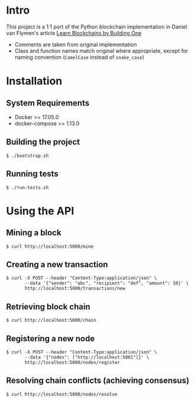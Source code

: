 # Intro

This project is a 1:1 port of the Python blockchain implementation in Daniel van Flymen's article
  [Learn Blockchains by Building One](https://hackernoon.com/learn-blockchains-by-building-one-117428612f46)

* Comments are taken from original implementation
* Class and function names match original where appropriate, except for naming convention (`CamelCase` instead of `snake_case`)

# Installation
## System Requirements

* Docker >= 17.05.0
* docker-compose >= 1.13.0

## Building the project

    $ ./bootstrap.sh

## Running tests

    $ ./run-tests.sh

# Using the API

## Mining a block

    $ curl http://localhost:5000/mine

## Creating a new transaction

    $ curl -X POST --header "Content-Type:application/json" \
           --data '{"sender": "abc", "recipient": "def", "amount": 10}' \
           http://localhost:5000/transactions/new

## Retrieving block chain

    $ curl http://localhost:5000/chain

## Registering a new node

    $ curl -X POST --header "Content-Type:application/json" \
           --data '{"nodes": ["http://localhost:5001"]}' \
           http://localhost:5000/nodes/register

## Resolving chain conflicts (achieving consensus)

    $ curl http://localhost:5000/nodes/resolve
